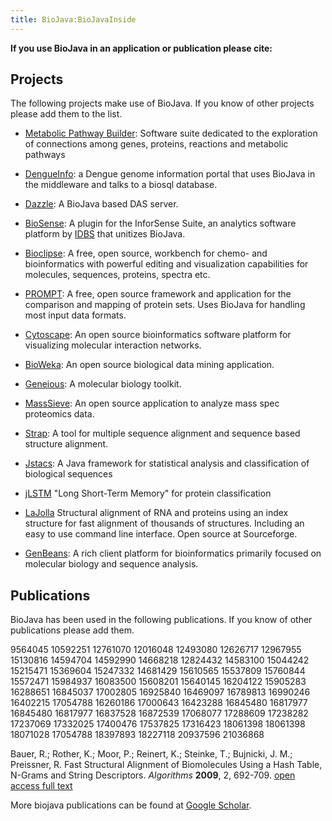 ```yaml
---
title: BioJava:BioJavaInside
---
```


**If you use BioJava in an application or publication please cite:**

Projects
--------

The following projects make use of BioJava. If you know of other
projects please add them to the list.

-   [Metabolic Pathway Builder](http://www.genostar.com/): Software
    suite dedicated to the exploration of connections among genes,
    proteins, reactions and metabolic pathways

<!-- -->

-   [DengueInfo](http://www.dengueinfo.org/): a Dengue genome
    information portal that uses BioJava in the middleware and talks to
    a biosql database.

<!-- -->

-   [Dazzle](http://www.derkholm.net/thomas/dazzle): A BioJava based DAS
    server.

<!-- -->

-   [BioSense](http://www.idbs.com/InforSenseSuite/BioSense): A plugin
    for the InforSense Suite, an analytics software platform by
    [IDBS](http://www.idbs.com/) that unitizes BioJava.

<!-- -->

-   [Bioclipse](http://www.bioclipse.net): A free, open source,
    workbench for chemo- and bioinformatics with powerful editing and
    visualization capabilities for molecules, sequences, proteins,
    spectra etc.

<!-- -->

-   [PROMPT](http://webclu.bio.wzw.tum.de/prompt): A free, open source
    framework and application for the comparison and mapping of protein
    sets. Uses BioJava for handling most input data formats.

<!-- -->

-   [Cytoscape](http://www.cytoscape.org): An open source bioinformatics
    software platform for visualizing molecular interaction networks.

<!-- -->

-   [BioWeka](http://www.bioweka.org): An open source biological data
    mining application.

<!-- -->

-   [Geneious](http://www.biomatters.com): A molecular biology toolkit.

<!-- -->

-   [MassSieve](http://www.ncbi.nlm.nih.gov/staff/slottad/MassSieve/):
    An open source application to analyze mass spec proteomics data.

<!-- -->

-   [Strap](http://www.charite.de/bioinf/strap/): A tool for multiple
    sequence alignment and sequence based structure alignment.

<!-- -->

-   [Jstacs](http://www.jstacs.de): A Java framework for statistical
    analysis and classification of biological sequences

<!-- -->

-   [jLSTM](http://www.bioinf.jku.at/software/LSTM_protein/) "Long
    Short-Term Memory" for protein classification

<!-- -->

-   [LaJolla](http://lajolla.sourceforge.net) Structural alignment of
    RNA and proteins using an index structure for fast alignment of
    thousands of structures. Including an easy to use command line
    interface. Open source at Sourceforge.

<!-- -->

-   [GenBeans](http://www.geneinfinity.org/genbeans/index.html): A rich
    client platform for bioinformatics primarily focused on molecular
    biology and sequence analysis.

Publications
------------

BioJava has been used in the following publications. If you know of
other publications please add them.

<pubmed name="hidalgo1998"> 9564045 </pubmed>
<pubmed name="jacobs2000">10592251 </pubmed>
<pubmed name="xie2000">12761070</pubmed> <pubmed> 12016048</pubmed>
<pubmed> 12493080 </pubmed> <pubmed > 12626717</pubmed> <pubmed >
12967955 </pubmed> <pubmed > 15130816 </pubmed> <pubmed > 14594704
</pubmed> <pubmed > 14592990 </pubmed> <pubmed > 14668218</pubmed>
<pubmed > 12824432 </pubmed> <pubmed > 14583100</pubmed> <pubmed >
15044242 </pubmed> <pubmed > 15215471 </pubmed> <pubmed > 15369604
</pubmed> <pubmed > 15247332 </pubmed> <pubmed > 14681429 </pubmed>
<pubmed > 15610565 </pubmed> <pubmed > 15537809</pubmed> <pubmed >
15760844</pubmed> <pubmed > 15572471 </pubmed> <pubmed > 15984937
</pubmed> <pubmed > 16083500 </pubmed> <pubmed > 15608201 </pubmed>
<pubmed > 15640145 </pubmed> <pubmed > 16204122 </pubmed> <pubmed >
15905283 </pubmed> <pubmed > 16288651 </pubmed> <pubmed > 16845037
</pubmed> <pubmed > 17002805 </pubmed> <pubmed > 16925840 </pubmed>
<pubmed > 16469097</pubmed> <pubmed > 16789813</pubmed> <pubmed >
16990246</pubmed> <pubmed > 16402215</pubmed> <pubmed > 17054788
</pubmed> <pubmed > 16260186 </pubmed> <pubmed > 17000643</pubmed>
<pubmed > 16423288</pubmed> <pubmed > 16845480 </pubmed> <pubmed >
16817977 </pubmed> <pubmed > 16845480</pubmed> <pubmed >
16817977</pubmed> <pubmed > 16837528</pubmed> <pubmed >
16872539</pubmed> <pubmed > 17068077</pubmed> <pubmed > 17288609
</pubmed> <pubmed > 17238282</pubmed> <pubmed > 17237069 </pubmed>
<pubmed > 17332025</pubmed> <pubmed > 17400476</pubmed> <pubmed >
17537825</pubmed> <pubmed > 17316423</pubmed> <pubmed >
18061398</pubmed> <pubmed name="zajac2008">18061398</pubmed>
<pubmed name="vernikos2008">18071028</pubmed>
<pubmed name="liang2008">17054788</pubmed>
<pubmed name="chalk2008">18397893</pubmed>
<pubmed name="gront2008">18227118</pubmed> <pubmed name="Prlic2010">
20937596 </pubmed> <pubmed name="Rose2011">21036868</pubmed>

Bauer, R.; Rother, K.; Moor, P.; Reinert, K.; Steinke, T.; Bujnicki, J.
M.; Preissner, R. Fast Structural Alignment of Biomolecules Using a Hash
Table, N-Grams and String Descriptors. *Algorithms* **2009**, 2,
692-709. [open access full text](http://www.mdpi.com/1999-4893/2/2/692)

More biojava publications can be found at [Google
Scholar](http://scholar.google.com/scholar?q=biojava).
